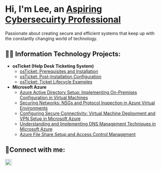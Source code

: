 <h1>Hi, I'm Lee, an <a href="https://linkedin.com/in/lee-jackson-b85a08174">Aspiring Cybersecuirty Professional</a></h1>

<p>Passionate about creating secure and efficient systems that keep up with the constantly changing world of technology.</p>



<h2>👨‍💻 Information Technology Projects:</h2>

- <b>osTicket (Help Desk Ticketing System)</b>
  - [osTicket: Prerequisites and Installation](https://github.com/leejack40/osticket-prereqs)
  - [osTicket: Post-Installation Configuration](https://github.com/leejack40/post-install-config)
  - [osTicket: Ticket Lifecycle Examples](https://github.com/leejack40/ticket-lifecycle)
- <b>Microsoft Azure</b>
  - [Azure Active Directory Setup: Implementing On-Premises Configuration in Virtual Machines](https://github.com/leejack40/configure-ad)
  - [Securing Networks: NSGs and Protocol Inspection in Azure Virtual Environments](https://github.com/leejack40/azure-network-protocols)
  - [Configuring Secure Connectivity: Virtual Machine Deployment and VPN Setup in Microsoft Azure](https://github.com/leejack40/VPN-Setup)
  - [Understanding and Implementing DNS Management Techniques in Microsoft Azure](https://github.com/leejack40/DNS-Management)
  - [Azure File Share Setup and Access Control Management](https://github.com/leejack40/file-shares-and-permissions)

<h2>🤳Connect with me:</h2>

[<img align="left" alt="Josh | LinkedIn" width="22px" src="https://cdn.jsdelivr.net/npm/simple-icons@v3/icons/linkedin.svg" />][linkedin]

[linkedin]: https://linkedin.com/in/lee-jackson-b85a08174
